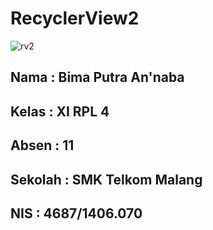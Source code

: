 # RecyclerView2

![rv2](https://cloud.githubusercontent.com/assets/22125833/21584960/a751e89a-d0e8-11e6-93df-d4da5fec6984.jpg)


<h2>Nama    : Bima Putra An'naba                </h2>
<h2>Kelas   : XI RPL 4                </h2>
<h2>Absen   : 11                </h2>
<h2>Sekolah : SMK Telkom Malang                </h2>
<h2>NIS     : 4687/1406.070                </h2>

